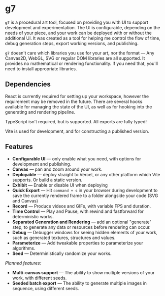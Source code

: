 # g7

`g7` is a procedural art tool, focused on providing you with UI to support development and experimentation. The UI is configurable, depending on the needs of your piece, and your work can be deployed with or without the additional UI. It was created as a tool for helping me control the flow of time, debug generation steps, export working versions, and publishing.

`g7` doesn't care which libraries you use for your art, nor the format — Any Canvas2D, WebGL, SVG or regular DOM libraries are all supported. It provides no mathematical or rendering functionality. If you need that, you'll need to install appropriate libraries.

## Dependencies

React is currently required for setting up your workspace, however the requirement may be removed in the future. There are several hooks available for managing the state of the UI, as well as for hooking into the generating and rendering pipeline.

TypeScript isn't required, but is supported. All exports are fully typed!

Vite is used for development, and for constructing a published version.

## Features

- **Configurable UI** — only enable what you need, with options for development and publishing.
- **Canvas** — pan and zoom around your work.
- **Deployable** — deploy straight to Vercel, or any other platform which Vite supports. Or build a static version.
- **Exhibit** — Enable or disable UI when deploying
- **Quick Export** — Hit `command + s` in your browser during development to save the currently rendered frame to a folder alongside your code (SVG and Canvas)
- **Record** — Produce videos and GIFs, with variable FPS and duration.
- **Time Control** — Play and Pause, with rewind and fastforward for deterministic works.
- **Separated Generation and Rendering** — add an optional "generate" step, to generate any data or resources before rendering can occur.
- **Debug** — Debugger windows for seeing hidden elements of your work, such as generated textures, structures and values.
- **Parameterize** — Add tweakable properties to parameterize your algorithms.
- **Seed** — Deterministically randomize your works.

*Planned features:*

- **Multi-canvas support** — The ability to show multiple versions of your work, with different seeds.
- **Seeded batch export** — The ability to generate multiple images in sequence, using different seeds.